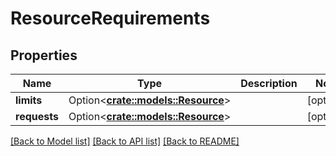 # ResourceRequirements

## Properties

Name | Type | Description | Notes
------------ | ------------- | ------------- | -------------
**limits** | Option<[**crate::models::Resource**](Resource.md)> |  | [optional]
**requests** | Option<[**crate::models::Resource**](Resource.md)> |  | [optional]

[[Back to Model list]](../README.md#documentation-for-models) [[Back to API list]](../README.md#documentation-for-api-endpoints) [[Back to README]](../README.md)


